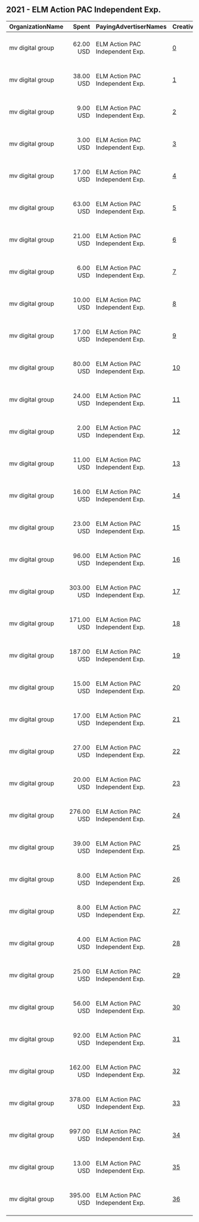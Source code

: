 ## 2021 - ELM Action PAC Independent Exp. 
|OrganizationName|Spent|PayingAdvertiserNames|CreativeUrls|Impressions|Genders|AgeBrackets|CountryCodes|BillingAddresses|CandidateBallotInformation|
|:---|---:|:---|:---|---:|:---|:---|:---|:---|:---|
|mv digital group|62.00 USD|ELM Action PAC Independent Exp.|[0](https://www.snap.com/political-ads/asset/57c6cf2f43a61c34e7fc8c58f7bc3223e446839a2f046b35f5417fe6f67d30b9?mediaType=mp4)|7,830|||united states|"One, World Trade Center ,new york,10007,US"|ELM Action PAC Independent Exp|
|mv digital group|38.00 USD|ELM Action PAC Independent Exp.|[1](https://www.snap.com/political-ads/asset/ac329d41e447c9aede4951d5391df0fbeb1f4a13f8c2ac2d85c4b057037415b0?mediaType=mp4)|2,520|||united states|"One, World Trade Center ,new york,10007,US"|ELM Action PAC Independent Exp|
|mv digital group|9.00 USD|ELM Action PAC Independent Exp.|[2](https://www.snap.com/political-ads/asset/5389718b07f042024db283c24085ca461ac8d5c4228f9454879c9275f184c6ea?mediaType=jpg)|979||18+|united states|"One, World Trade Center ,new york,10007,US"|Michelle Wu for Mayor|
|mv digital group|3.00 USD|ELM Action PAC Independent Exp.|[3](https://www.snap.com/political-ads/asset/57c6cf2f43a61c34e7fc8c58f7bc3223e446839a2f046b35f5417fe6f67d30b9?mediaType=mp4)|338|||united states|"One, World Trade Center ,new york,10007,US"|ELM Action PAC Independent Exp|
|mv digital group|17.00 USD|ELM Action PAC Independent Exp.|[4](https://www.snap.com/political-ads/asset/a3718dd8925c7c158f45b51a09d05427e6cbfd2bad774cb3442d4cbf2a3c9905?mediaType=mp4)|1,742||18+|united states|"One, World Trade Center ,new york,10007,US"|Michelle Wu for Mayor|
|mv digital group|63.00 USD|ELM Action PAC Independent Exp.|[5](https://www.snap.com/political-ads/asset/1989b18cc592a636e74efc73dcefbe6bdf194fb786a1d74f9a51544e7a06b2a6?mediaType=mp4)|8,477|||united states|"One, World Trade Center ,new york,10007,US"|ELM Action PAC Independent Exp|
|mv digital group|21.00 USD|ELM Action PAC Independent Exp.|[6](https://www.snap.com/political-ads/asset/5389718b07f042024db283c24085ca461ac8d5c4228f9454879c9275f184c6ea?mediaType=jpg)|1,689||18+|united states|"One, World Trade Center ,new york,10007,US"|Michelle Wu for Mayor|
|mv digital group|6.00 USD|ELM Action PAC Independent Exp.|[7](https://www.snap.com/political-ads/asset/9084fe5884368442636d2eb2664234c02c0ee26e1d1545aa77dcb6ee9eb424d5?mediaType=mp4)|665||18+|united states|"One, World Trade Center ,new york,10007,US"|Michelle Wu for Mayor|
|mv digital group|10.00 USD|ELM Action PAC Independent Exp.|[8](https://www.snap.com/political-ads/asset/0a4bf4c12b54efce9e89bac681619c0704ee783e60afabacad0a546d36e9a391?mediaType=jpg)|984||18+|united states|"One, World Trade Center ,new york,10007,US"|Michelle Wu for Mayor|
|mv digital group|17.00 USD|ELM Action PAC Independent Exp.|[9](https://www.snap.com/political-ads/asset/1989b18cc592a636e74efc73dcefbe6bdf194fb786a1d74f9a51544e7a06b2a6?mediaType=mp4)|1,805|||united states|"One, World Trade Center ,new york,10007,US"|ELM Action PAC Independent Exp|
|mv digital group|80.00 USD|ELM Action PAC Independent Exp.|[10](https://www.snap.com/political-ads/asset/64437d5b1cb89ee3131f0a4444951482eced93a77c12bbb7c5e450adcf26569b?mediaType=mp4)|4,994|||united states|"One, World Trade Center ,new york,10007,US"|ELM Action PAC Independent Exp|
|mv digital group|24.00 USD|ELM Action PAC Independent Exp.|[11](https://www.snap.com/political-ads/asset/57c6cf2f43a61c34e7fc8c58f7bc3223e446839a2f046b35f5417fe6f67d30b9?mediaType=mp4)|8,816|||united states|"One, World Trade Center ,new york,10007,US"|ELM Action PAC Independent Exp|
|mv digital group|2.00 USD|ELM Action PAC Independent Exp.|[12](https://www.snap.com/political-ads/asset/ac329d41e447c9aede4951d5391df0fbeb1f4a13f8c2ac2d85c4b057037415b0?mediaType=mp4)|264|||united states|"One, World Trade Center ,new york,10007,US"|ELM Action PAC Independent Exp|
|mv digital group|11.00 USD|ELM Action PAC Independent Exp.|[13](https://www.snap.com/political-ads/asset/a3718dd8925c7c158f45b51a09d05427e6cbfd2bad774cb3442d4cbf2a3c9905?mediaType=mp4)|4,631||18+|united states|"One, World Trade Center ,new york,10007,US"|Michelle Wu for Mayor|
|mv digital group|16.00 USD|ELM Action PAC Independent Exp.|[14](https://www.snap.com/political-ads/asset/9084fe5884368442636d2eb2664234c02c0ee26e1d1545aa77dcb6ee9eb424d5?mediaType=mp4)|1,278||18+|united states|"One, World Trade Center ,new york,10007,US"|Michelle Wu for Mayor|
|mv digital group|23.00 USD|ELM Action PAC Independent Exp.|[15](https://www.snap.com/political-ads/asset/0a4bf4c12b54efce9e89bac681619c0704ee783e60afabacad0a546d36e9a391?mediaType=jpg)|9,757||18+|united states|"One, World Trade Center ,new york,10007,US"|Michelle Wu for Mayor|
|mv digital group|96.00 USD|ELM Action PAC Independent Exp.|[16](https://www.snap.com/political-ads/asset/9084fe5884368442636d2eb2664234c02c0ee26e1d1545aa77dcb6ee9eb424d5?mediaType=mp4)|28,503||18+|united states|"One, World Trade Center ,new york,10007,US"|Michelle Wu for Mayor|
|mv digital group|303.00 USD|ELM Action PAC Independent Exp.|[17](https://www.snap.com/political-ads/asset/9084fe5884368442636d2eb2664234c02c0ee26e1d1545aa77dcb6ee9eb424d5?mediaType=mp4)|82,595||18+|united states|"One, World Trade Center ,new york,10007,US"|Michelle Wu for Mayor|
|mv digital group|171.00 USD|ELM Action PAC Independent Exp.|[18](https://www.snap.com/political-ads/asset/64437d5b1cb89ee3131f0a4444951482eced93a77c12bbb7c5e450adcf26569b?mediaType=mp4)|21,477|||united states|"One, World Trade Center ,new york,10007,US"|ELM Action PAC Independent Exp|
|mv digital group|187.00 USD|ELM Action PAC Independent Exp.|[19](https://www.snap.com/political-ads/asset/b609f58976177d8e34276d646d1de84c0810f97bab36523653e4759faa78964a?mediaType=jpg)|55,773||18+|united states|"One, World Trade Center ,new york,10007,US"|Michelle Wu for Mayor|
|mv digital group|15.00 USD|ELM Action PAC Independent Exp.|[20](https://www.snap.com/political-ads/asset/0a4bf4c12b54efce9e89bac681619c0704ee783e60afabacad0a546d36e9a391?mediaType=jpg)|1,214||18+|united states|"One, World Trade Center ,new york,10007,US"|Michelle Wu for Mayor|
|mv digital group|17.00 USD|ELM Action PAC Independent Exp.|[21](https://www.snap.com/political-ads/asset/a3718dd8925c7c158f45b51a09d05427e6cbfd2bad774cb3442d4cbf2a3c9905?mediaType=mp4)|1,365||18+|united states|"One, World Trade Center ,new york,10007,US"|Michelle Wu for Mayor|
|mv digital group|27.00 USD|ELM Action PAC Independent Exp.|[22](https://www.snap.com/political-ads/asset/57c6cf2f43a61c34e7fc8c58f7bc3223e446839a2f046b35f5417fe6f67d30b9?mediaType=mp4)|1,808|||united states|"One, World Trade Center ,new york,10007,US"|ELM Action PAC Independent Exp|
|mv digital group|20.00 USD|ELM Action PAC Independent Exp.|[23](https://www.snap.com/political-ads/asset/5389718b07f042024db283c24085ca461ac8d5c4228f9454879c9275f184c6ea?mediaType=jpg)|8,521||18+|united states|"One, World Trade Center ,new york,10007,US"|Michelle Wu for Mayor|
|mv digital group|276.00 USD|ELM Action PAC Independent Exp.|[24](https://www.snap.com/political-ads/asset/a3718dd8925c7c158f45b51a09d05427e6cbfd2bad774cb3442d4cbf2a3c9905?mediaType=mp4)|74,631||18+|united states|"One, World Trade Center ,new york,10007,US"|Michelle Wu for Mayor|
|mv digital group|39.00 USD|ELM Action PAC Independent Exp.|[25](https://www.snap.com/political-ads/asset/ac329d41e447c9aede4951d5391df0fbeb1f4a13f8c2ac2d85c4b057037415b0?mediaType=mp4)|4,612|||united states|"One, World Trade Center ,new york,10007,US"|ELM Action PAC Independent Exp|
|mv digital group|8.00 USD|ELM Action PAC Independent Exp.|[26](https://www.snap.com/political-ads/asset/9084fe5884368442636d2eb2664234c02c0ee26e1d1545aa77dcb6ee9eb424d5?mediaType=mp4)|3,682||18+|united states|"One, World Trade Center ,new york,10007,US"|Michelle Wu for Mayor|
|mv digital group|8.00 USD|ELM Action PAC Independent Exp.|[27](https://www.snap.com/political-ads/asset/64437d5b1cb89ee3131f0a4444951482eced93a77c12bbb7c5e450adcf26569b?mediaType=mp4)|3,255|||united states|"One, World Trade Center ,new york,10007,US"|ELM Action PAC Independent Exp|
|mv digital group|4.00 USD|ELM Action PAC Independent Exp.|[28](https://www.snap.com/political-ads/asset/64437d5b1cb89ee3131f0a4444951482eced93a77c12bbb7c5e450adcf26569b?mediaType=mp4)|399|||united states|"One, World Trade Center ,new york,10007,US"|ELM Action PAC Independent Exp|
|mv digital group|25.00 USD|ELM Action PAC Independent Exp.|[29](https://www.snap.com/political-ads/asset/1989b18cc592a636e74efc73dcefbe6bdf194fb786a1d74f9a51544e7a06b2a6?mediaType=mp4)|1,629|||united states|"One, World Trade Center ,new york,10007,US"|ELM Action PAC Independent Exp|
|mv digital group|56.00 USD|ELM Action PAC Independent Exp.|[30](https://www.snap.com/political-ads/asset/a3718dd8925c7c158f45b51a09d05427e6cbfd2bad774cb3442d4cbf2a3c9905?mediaType=mp4)|16,854||18+|united states|"One, World Trade Center ,new york,10007,US"|Michelle Wu for Mayor|
|mv digital group|92.00 USD|ELM Action PAC Independent Exp.|[31](https://www.snap.com/political-ads/asset/ac329d41e447c9aede4951d5391df0fbeb1f4a13f8c2ac2d85c4b057037415b0?mediaType=mp4)|35,610|||united states|"One, World Trade Center ,new york,10007,US"|ELM Action PAC Independent Exp|
|mv digital group|162.00 USD|ELM Action PAC Independent Exp.|[32](https://www.snap.com/political-ads/asset/5389718b07f042024db283c24085ca461ac8d5c4228f9454879c9275f184c6ea?mediaType=jpg)|49,014||18+|united states|"One, World Trade Center ,new york,10007,US"|Michelle Wu for Mayor|
|mv digital group|378.00 USD|ELM Action PAC Independent Exp.|[33](https://www.snap.com/political-ads/asset/b609f58976177d8e34276d646d1de84c0810f97bab36523653e4759faa78964a?mediaType=jpg)|103,141||18+|united states|"One, World Trade Center ,new york,10007,US"|Michelle Wu for Mayor|
|mv digital group|997.00 USD|ELM Action PAC Independent Exp.|[34](https://www.snap.com/political-ads/asset/8a3d870b20bffb1a995407004b2c5f0c28a1d180682f6cecb025fe350ef19d23?mediaType=mp4)|110,459||18+|united states|"One, World Trade Center ,new york,10007,US"||
|mv digital group|13.00 USD|ELM Action PAC Independent Exp.|[35](https://www.snap.com/political-ads/asset/1989b18cc592a636e74efc73dcefbe6bdf194fb786a1d74f9a51544e7a06b2a6?mediaType=mp4)|5,150|||united states|"One, World Trade Center ,new york,10007,US"|ELM Action PAC Independent Exp|
|mv digital group|395.00 USD|ELM Action PAC Independent Exp.|[36](https://www.snap.com/political-ads/asset/5389718b07f042024db283c24085ca461ac8d5c4228f9454879c9275f184c6ea?mediaType=jpg)|108,177||18+|united states|"One, World Trade Center ,new york,10007,US"|Michelle Wu for Mayor|

